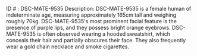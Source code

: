 ID # : DSC-MATE-9535
Description: DSC-MATE-9535 is a female human of indeterminate age, measuring approximately 165cm tall and weighing roughly 70kg. DSC-MATE-9535's most prominent facial feature is the presence of purple lips, and they possess bright orange eyebrows. DSC-MATE-9535 is often observed wearing a hooded sweatshirt, which conceals their hair and partially obscures their face. They also frequently wear a gold chain necklace and smoke cigarettes.